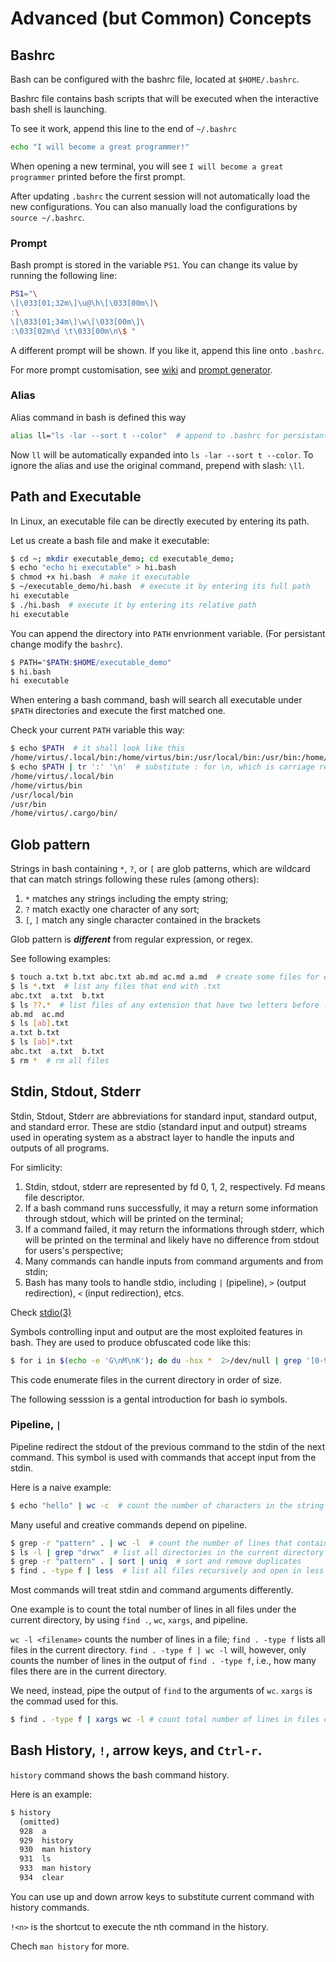 # Advanced (but Common) Concepts

## Bashrc

Bash can be configured with the bashrc file, located at `$HOME/.bashrc`.

Bashrc file contains bash scripts that will be executed when the interactive bash shell is launching.

To see it work, append this line to the end of `~/.bashrc`

```sh
echo "I will become a great programmer!"
```

When opening a new terminal, you will see `I will become a great programmer` printed before the first prompt. 

After updating `.bashrc` the current session will not automatically load the new configurations. 
You can also manually load the configurations by `source ~/.bashrc`.

### Prompt

Bash prompt is stored in the variable `PS1`. 
You can change its value by running the following line:

```sh
PS1="\
\[\033[01;32m\]\u@\h\[\033[00m\]\
:\
\[\033[01;34m\]\w\[\033[00m\]\
:\033[02m\d \t\033[00m\n\$ "
```

A different prompt will be shown. 
If you like it, append this line onto `.bashrc`. 

For more prompt customisation, see [wiki](https://wiki.archlinux.org/title/Bash/Prompt_customization) and [prompt generator](https://bash-prompt-generator.org/).

### Alias 

Alias command in bash is defined this way 

```sh
alias ll="ls -lar --sort t --color"  # append to .bashrc for persistant change
```

Now `ll` will be automatically expanded into `ls -lar --sort t --color`. 
To ignore the alias and use the original command, prepend with slash: `\ll`.

## Path and Executable

In Linux, an executable file can be directly executed by entering its path. 

Let us create a bash file and make it executable:

```sh
$ cd ~; mkdir executable_demo; cd executable_demo;
$ echo "echo hi executable" > hi.bash
$ chmod +x hi.bash  # make it executable
$ ~/executable_demo/hi.bash  # execute it by entering its full path
hi executable
$ ./hi.bash  # execute it by entering its relative path
hi executable
```

You can append the directory into `PATH` envrionment variable. (For persistant change modify the `bashrc`).

```sh
$ PATH="$PATH:$HOME/executable_demo"
$ hi.bash  
hi executable
```

When entering a bash command, bash will search all executable under `$PATH` directories and execute the first matched one.

Check your current `PATH` variable this way:

```sh
$ echo $PATH  # it shall look like this
/home/virtus/.local/bin:/home/virtus/bin:/usr/local/bin:/usr/bin:/home/virtus/.cargo/bin/
$ echo $PATH | tr ':' '\n'  # substitute : for \n, which is carriage return
/home/virtus/.local/bin
/home/virtus/bin
/usr/local/bin
/usr/bin
/home/virtus/.cargo/bin/
```

## Glob pattern 

Strings in bash containing `*`, `?`, or `[` are glob patterns, which are wildcard that can match strings following these rules (among others):

1. `*` matches any strings including the empty string;
1. `?` match exactly one character of any sort;
1. `[`, `]` match any single character contained in the brackets

Glob pattern is __*different*__ from regular expression, or regex.

See following examples:

```sh
$ touch a.txt b.txt abc.txt ab.md ac.md a.md  # create some files for experiment
$ ls *.txt  # list any files that end with .txt
abc.txt  a.txt  b.txt
$ ls ??.*  # list files of any extension that have two letters before .
ab.md  ac.md
$ ls [ab].txt
a.txt b.txt
$ ls [ab]*.txt
abc.txt  a.txt  b.txt
$ rm *  # rm all files
```


## Stdin, Stdout, Stderr

Stdin, Stdout, Stderr are abbreviations for standard input, standard output, and standard error. 
These are stdio (standard input and output) streams used in operating system as a abstract layer to handle the inputs and outputs of all programs.

For simlicity:

1. Stdin, stdout, stderr are represented by fd 0, 1, 2, respectively. Fd means file descriptor. 
1. If a bash command runs successfully, it may a return some information through stdout, which will be printed on the terminal;
1. If a command failed, it may return the informations through stderr, which will be printed on the terminal and likely have no difference from stdout for users's perspective;
1. Many commands can handle inputs from command arguments and from stdin;
1. Bash has many tools to handle stdio, including `|` (pipeline), `>` (output redirection), `<` (input redirection), etcs. 

Check [stdio(3)](https://man7.org/linux/man-pages/man3/stdin.3.html)

Symbols controlling input and output are the most exploited features in bash. 
They are used to produce obfuscated code like this: 

```sh
$ for i in $(echo -e 'G\nM\nK'); do du -hsx *  2>/dev/null | grep '[0-9]'$i | sort -rn; done
```

This code enumerate files in the current directory in order of size.

The following sesssion is a gental introduction for bash io symbols.

### Pipeline, `|`

Pipeline redirect the stdout of the previous command to the stdin of the next command. 
This symbol is used with commands that accept input from the stdin.

Here is a naive example:

```sh
$ echo "hello" | wc -c  # count the number of characters in the string 
```

Many useful and creative commands depend on pipeline.

```sh
$ grep -r "pattern" . | wc -l  # count the number of lines that contain "pattern" in the current directory
$ ls -l | grep "drwx"  # list all directories in the current directory
$ grep -r "pattern" . | sort | uniq  # sort and remove duplicates
$ find . -type f | less  # list all files recursively and open in less
```

Most commands will treat stdin and command arguments differently.

One example is to count the total number of lines in all files under the current directory, by using `find .`, `wc`, `xargs`, and pipeline.

`wc -l <filename>` counts the number of lines in a file; `find . -type f` lists all files in the current directory.
`find . -type f | wc -l` will, however, only counts the number of lines in the output of `find . -type f`, i.e., how many files there are in the current directory. 

We need, instead, pipe the output of `find` to the arguments of `wc`. `xargs` is the commad used for this.

```sh
$ find . -type f | xargs wc -l # count total number of lines in files of current directory
```

## Bash History, `!`, arrow keys, and `Ctrl-r`.

`history` command shows the bash command history. 

Here is an example:

```sh 
$ history
  (omitted)
  928  a
  929  history 
  930  man history 
  931  ls
  933  man history
  934  clear
```

You can use up and down arrow keys to substitute current command with history commands. 

`!<n>` is the shortcut to execute the nth command in the history.

Chech `man history` for more.

